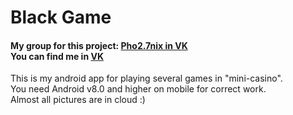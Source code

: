 <h1>Black Game</h1>
<h4>My group for this project: <a href="https://vk.com/game_dev_spb">Pho2.7nix in VK</a><br>
You can find me in <a href="https://vk.com/vladikvasilyev">VK</a></h4>
<p>This is my android app for playing several games in "mini-casino".<br>
You need Android v8.0 and higher on mobile for correct work.<br>
Almost all pictures are in cloud :)</p>
